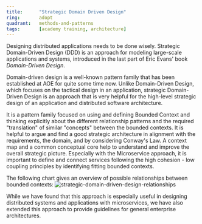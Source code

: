 ```yaml
---
title:      "Strategic Domain Driven Design"
ring:       adopt
quadrant:   methods-and-patterns
tags:       [academy training, architecture]
---
```


Designing distributed applications needs to be done wisely. Strategic Domain-Driven Design (DDD) is an approach for modeling large-scale applications and systems, introduced in the last part of Eric Evans' book *Domain-Driven Design*.

Domain-driven design is a well-known pattern family that has been established at AOE for quite some time now. Unlike Domain-Driven Design, which focuses on the tactical design in an application, strategic Domain-Driven Design is an approach that is very helpful for the high-level strategic design of an application and distributed software architecture.

It is a pattern family focused on using and defining Bounded Context and thinking explicitly about the different relationship patterns and the required "translation" of similar "concepts" between the bounded contexts. It is helpful to argue and find a good strategic architecture in alignment with the requirements, the domain, and by considering Conway's Law. A context map and a common conceptual core help to understand and improve the overall strategic picture. Especially with the Microservice approach, it is important to define and connect services following the high cohesion - low coupling principles by identifying fitting bounded contexts.

The following chart gives an overview of possible relationships between bounded contexts:
![strategic-domain-driven-design-relationships](/images/strategic-domain-driven-design-relationships.png)

While we have found that this approach is especially useful in designing distributed systems and applications with microservices, we have also extended this approach to provide guidelines for general enterprise architectures.
